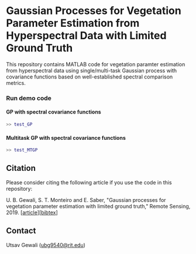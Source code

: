 # Gaussian Processes for Vegetation Parameter Estimation from Hyperspectral Data with Limited Ground Truth
This repository contains MATLAB code for vegetation paramter estimation from hyperspectral data using single/multi-task Gaussian process with covariance functions based on well-established spectral comparison metrics.

### Run demo code
#### GP with spectral covariance functions
```matlab
>> test_GP
```
#### Multitask GP with spectral covariance functions
```matlab
>> test_MTGP
```

## Citation
Please consider citing the following article if you use the code in this repository: 

U. B. Gewali, S. T. Monteiro and E. Saber, "Gaussian processes for vegetation parameter estimation with limited ground truth," Remote Sensing, 2019. [[article](https://doi.org/10.3390/rs11131614)][[bibtex](citation.bib)]

## Contact
Utsav Gewali (ubg9540@rit.edu)
